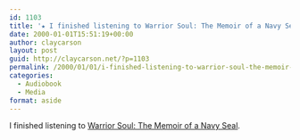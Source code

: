 ```yaml
---
id: 1103
title: '★ I finished listening to Warrior Soul: The Memoir of a Navy Seal'
date: 2000-01-01T15:51:19+00:00
author: claycarson
layout: post
guid: http://claycarson.net/?p=1103
permalink: /2000/01/01/i-finished-listening-to-warrior-soul-the-memoir-of-a-navy-seal/
categories:
  - Audiobook
  - Media
format: aside
---
```

I finished listening to [Warrior Soul: The Memoir of a Navy Seal](http://amazon.com/exec/obidos/ASIN/0891418636/claycarson0c-20).